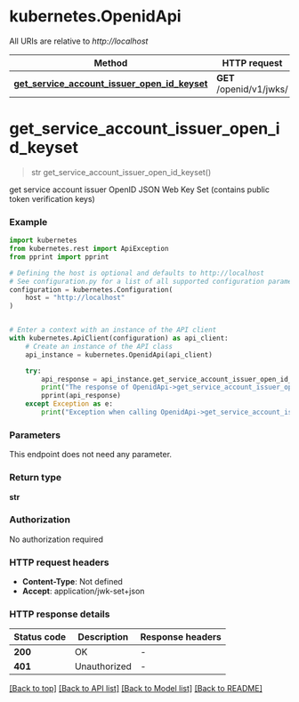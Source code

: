# kubernetes.OpenidApi

All URIs are relative to *http://localhost*

Method | HTTP request | Description
------------- | ------------- | -------------
[**get_service_account_issuer_open_id_keyset**](OpenidApi.md#get_service_account_issuer_open_id_keyset) | **GET** /openid/v1/jwks/ | 


# **get_service_account_issuer_open_id_keyset**
> str get_service_account_issuer_open_id_keyset()

get service account issuer OpenID JSON Web Key Set (contains public token verification keys)

### Example


```python
import kubernetes
from kubernetes.rest import ApiException
from pprint import pprint

# Defining the host is optional and defaults to http://localhost
# See configuration.py for a list of all supported configuration parameters.
configuration = kubernetes.Configuration(
    host = "http://localhost"
)


# Enter a context with an instance of the API client
with kubernetes.ApiClient(configuration) as api_client:
    # Create an instance of the API class
    api_instance = kubernetes.OpenidApi(api_client)

    try:
        api_response = api_instance.get_service_account_issuer_open_id_keyset()
        print("The response of OpenidApi->get_service_account_issuer_open_id_keyset:\n")
        pprint(api_response)
    except Exception as e:
        print("Exception when calling OpenidApi->get_service_account_issuer_open_id_keyset: %s\n" % e)
```



### Parameters

This endpoint does not need any parameter.

### Return type

**str**

### Authorization

No authorization required

### HTTP request headers

 - **Content-Type**: Not defined
 - **Accept**: application/jwk-set+json

### HTTP response details

| Status code | Description | Response headers |
|-------------|-------------|------------------|
**200** | OK |  -  |
**401** | Unauthorized |  -  |

[[Back to top]](#) [[Back to API list]](../README.md#documentation-for-api-endpoints) [[Back to Model list]](../README.md#documentation-for-models) [[Back to README]](../README.md)

